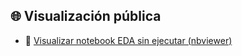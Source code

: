 ## 🌐 Visualización pública

- 📘 [Visualizar notebook EDA sin ejecutar (nbviewer)](https://nbviewer.org/github/ivanna0994/Estadistica-Aplicada/blob/main/eda.ipynb)
